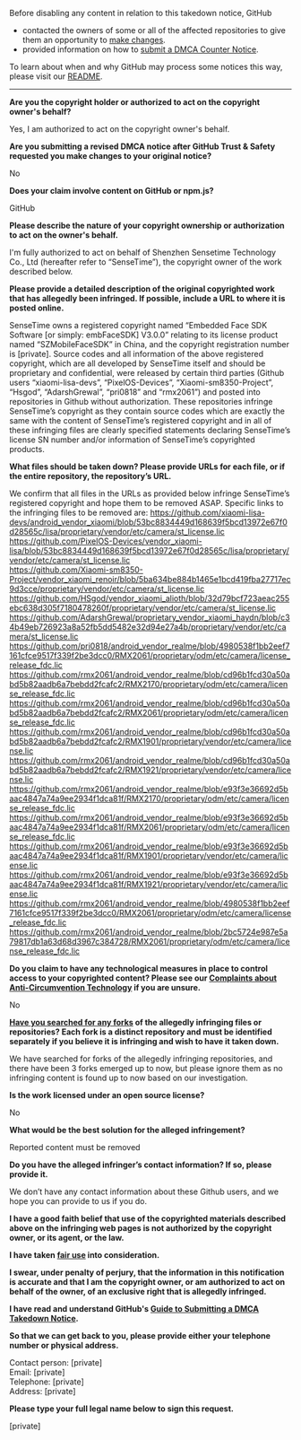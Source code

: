 Before disabling any content in relation to this takedown notice, GitHub
- contacted the owners of some or all of the affected repositories to give them an opportunity to [make changes](https://docs.github.com/en/github/site-policy/dmca-takedown-policy#a-how-does-this-actually-work).
- provided information on how to [submit a DMCA Counter Notice](https://docs.github.com/en/articles/guide-to-submitting-a-dmca-counter-notice).

To learn about when and why GitHub may process some notices this way, please visit our [README](https://github.com/github/dmca/blob/master/README.md#anatomy-of-a-takedown-notice).

---

**Are you the copyright holder or authorized to act on the copyright owner's behalf?**

Yes, I am authorized to act on the copyright owner's behalf.

**Are you submitting a revised DMCA notice after GitHub Trust & Safety requested you make changes to your original notice?**

No

**Does your claim involve content on GitHub or npm.js?**

GitHub

**Please describe the nature of your copyright ownership or authorization to act on the owner's behalf.**

I'm fully authorized to act on behalf of Shenzhen Sensetime Technology Co., Ltd (hereafter refer to “SenseTime”), the copyright owner of the work described below.

**Please provide a detailed description of the original copyrighted work that has allegedly been infringed. If possible, include a URL to where it is posted online.**

SenseTime owns a registered copyright named “Embedded Face SDK Software [or simply: embFaceSDK] V3.0.0” relating to its license product named “SZMobileFaceSDK” in China, and the copyright registration number is [private]. Source codes and all information of the above registered copyright, which are all developed by SenseTime itself and should be proprietary and confidential, were released by certain third parties (Github users “xiaomi-lisa-devs”, “PixelOS-Devices”, “Xiaomi-sm8350-Project”, “Hsgod”, “AdarshGrewal”, “pri0818” and “rmx2061”) and posted into repositories in Github without authorization. These repositories infringe SenseTime’s copyright as they contain source codes which are exactly the same with the content of SenseTime’s registered copyright and in all of these infringing files are clearly specified statements declaring SenseTime’s license SN number and/or information of SenseTime’s copyrighted products.

**What files should be taken down? Please provide URLs for each file, or if the entire repository, the repository’s URL.**

We confirm that all files in the URLs as provided below infringe SenseTime’s registered copyright and hope them to be removed ASAP. Specific links to the infringing files to be removed are:
https://github.com/xiaomi-lisa-devs/android_vendor_xiaomi/blob/53bc8834449d168639f5bcd13972e67f0d28565c/lisa/proprietary/vendor/etc/camera/st_license.lic  
https://github.com/PixelOS-Devices/vendor_xiaomi-lisa/blob/53bc8834449d168639f5bcd13972e67f0d28565c/lisa/proprietary/vendor/etc/camera/st_license.lic  
https://github.com/Xiaomi-sm8350-Project/vendor_xiaomi_renoir/blob/5ba634be884b1465e1bcd419fba27717ec9d3cce/proprietary/vendor/etc/camera/st_license.lic  
https://github.com/HSgod/vendor_xiaomi_alioth/blob/32d79bcf723aeac255ebc638d305f7180478260f/proprietary/vendor/etc/camera/st_license.lic  
https://github.com/AdarshGrewal/proprietary_vendor_xiaomi_haydn/blob/c34b49eb726923a8a52fb5dd5482e32d94e27a4b/proprietary/vendor/etc/camera/st_license.lic  
https://github.com/pri0818/android_vendor_realme/blob/4980538f1bb2eef7161cfce9517f339f2be3dcc0/RMX2061/proprietary/odm/etc/camera/license_release_fdc.lic  
https://github.com/rmx2061/android_vendor_realme/blob/cd96b1fcd30a50abd5b82aadb6a7bebdd2fcafc2/RMX2170/proprietary/odm/etc/camera/license_release_fdc.lic  
https://github.com/rmx2061/android_vendor_realme/blob/cd96b1fcd30a50abd5b82aadb6a7bebdd2fcafc2/RMX2061/proprietary/odm/etc/camera/license_release_fdc.lic  
https://github.com/rmx2061/android_vendor_realme/blob/cd96b1fcd30a50abd5b82aadb6a7bebdd2fcafc2/RMX1901/proprietary/vendor/etc/camera/license.lic  
https://github.com/rmx2061/android_vendor_realme/blob/cd96b1fcd30a50abd5b82aadb6a7bebdd2fcafc2/RMX1921/proprietary/vendor/etc/camera/license.lic  
https://github.com/rmx2061/android_vendor_realme/blob/e93f3e36692d5baac4847a74a9ee2934f1dca81f/RMX2170/proprietary/odm/etc/camera/license_release_fdc.lic  
https://github.com/rmx2061/android_vendor_realme/blob/e93f3e36692d5baac4847a74a9ee2934f1dca81f/RMX2061/proprietary/odm/etc/camera/license_release_fdc.lic  
https://github.com/rmx2061/android_vendor_realme/blob/e93f3e36692d5baac4847a74a9ee2934f1dca81f/RMX1901/proprietary/vendor/etc/camera/license.lic  
https://github.com/rmx2061/android_vendor_realme/blob/e93f3e36692d5baac4847a74a9ee2934f1dca81f/RMX1921/proprietary/vendor/etc/camera/license.lic  
https://github.com/rmx2061/android_vendor_realme/blob/4980538f1bb2eef7161cfce9517f339f2be3dcc0/RMX2061/proprietary/odm/etc/camera/license_release_fdc.lic  
https://github.com/rmx2061/android_vendor_realme/blob/2bc5724e987e5a79817db1a63d68d3967c384728/RMX2061/proprietary/odm/etc/camera/license_release_fdc.lic  

**Do you claim to have any technological measures in place to control access to your copyrighted content? Please see our <a href="https://docs.github.com/articles/guide-to-submitting-a-dmca-takedown-notice#complaints-about-anti-circumvention-technology">Complaints about Anti-Circumvention Technology</a> if you are unsure.**

No

**<a href="https://docs.github.com/articles/dmca-takedown-policy#b-what-about-forks-or-whats-a-fork">Have you searched for any forks</a> of the allegedly infringing files or repositories? Each fork is a distinct repository and must be identified separately if you believe it is infringing and wish to have it taken down.**

We have searched for forks of the allegedly infringing repositories, and there have been 3 forks emerged up to now, but please ignore them as no infringing content is found up to now based on our investigation.

**Is the work licensed under an open source license?**

No

**What would be the best solution for the alleged infringement?**

Reported content must be removed

**Do you have the alleged infringer’s contact information? If so, please provide it.**

We don’t have any contact information about these Github users, and we hope you can provide to us if you do.

**I have a good faith belief that use of the copyrighted materials described above on the infringing web pages is not authorized by the copyright owner, or its agent, or the law.**

**I have taken <a href="https://www.lumendatabase.org/topics/22">fair use</a> into consideration.**

**I swear, under penalty of perjury, that the information in this notification is accurate and that I am the copyright owner, or am authorized to act on behalf of the owner, of an exclusive right that is allegedly infringed.**

**I have read and understand GitHub's <a href="https://docs.github.com/articles/guide-to-submitting-a-dmca-takedown-notice/">Guide to Submitting a DMCA Takedown Notice</a>.**

**So that we can get back to you, please provide either your telephone number or physical address.**

Contact person: [private]  
Email: [private]  
Telephone: [private]  
Address: [private]  

**Please type your full legal name below to sign this request.**

[private]  
